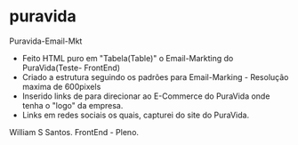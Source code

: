 # puravida
Puravida-Email-Mkt

- Feito HTML puro em "Tabela(Table)" o Email-Markting do PuraVida(Teste- FrontEnd)
- Criado a estrutura seguindo os padrões para Email-Marking - Resolução maxima de 600pixels
- Inserido links de para direcionar ao E-Commerce do PuraVida onde tenha o "logo" da empresa.
- Links em redes sociais os quais, capturei do site do PuraVida.

William S Santos.
FrontEnd - Pleno.
